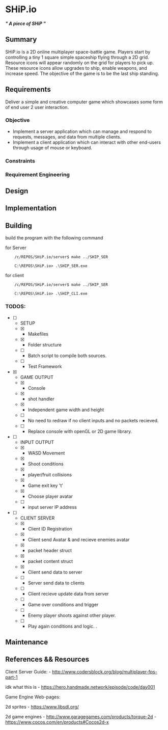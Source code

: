 # **SHiP.io**
**_" A piece of SHiP "_**

## Summary

SHiP.io is a 2D online multiplayer space-battle game. Players start by controlling a tiny 1 square simple spaceship flying through a 2D grid. Resource icons will appear randomly on the grid for players to pick up. These resource icons allow upgrades to ship, enable weapons, and increase speed.  The objective of the game is to be the last ship standing.

## Requirements

Deliver a simple and creative computer game which showcases some form of end user 2 user interaction. 

### Objective
 -  Implement a server application which can manage and respond to requests, messages, and data from multiple clients.
 -  Implement a client application which can interact with other end-users through usage of mouse or keyboard.

### Constraints

### Requirement Engineering

## Design

## Implementation

## Building

build the program with the following command  

for Server  
```
    /c/REPOS/SHiP.io/server$ make ../SHIP_SER
```
```
    C:\REPOS\SHiP.io> .\SHIP_SER.exe
```
for client  
```
    /c/REPOS/SHiP.io/server$ make ../SHIP_SER
```
```
    C:\REPOS\SHiP.io> .\SHIP_CLI.exe
```

### TODOS:
  - [ ] - SETUP
    - [X] - Makefiles
    - [X] - Folder structure
    - [ ] - Batch script to compile both sources.
    - [ ] - Test Framework
  - [X] - GAME OUTPUT
    - [X] - Console
    - [X] - shot handler
    - [X] - Independent game width and height
    - [ ] - No need to redraw if no client inputs and no packets recieved. 
    - [ ] - Replace console with openGL or 2D game library. 
  - [ ] - INPUT OUTPUT
    - [X] - WASD Movement
    - [X] - Shoot conditions
    - [X] - player/fruit collisions
    - [X] - Game exit key 't'
    - [X] - Choose player avatar
    - [ ] - input server IP address
  - [ ] - CLIENT SERVER
    - [X] - Client ID Registration
    - [X] - Client send Avatar & and recieve enemies avatar
    - [X] - packet header struct
    - [X] - packet content struct
    - [X] - Client send data to server
    - [ ] - Server send data to clients
    - [ ] - Client recieve update data from server
    - [ ] - Game over conditions and trigger
    - [ ] - Enemy player shoots against other player. 
    - [ ] - Play again conditions and logic. . 







## Maintenance


## References && Resources

Client Server Guide:
    - http://www.codersblock.org/blog/multiplayer-fps-part-1

idk what this is
    - https://hero.handmade.network/episode/code/day001

Game Engine Web-pages:

2d sprites
    - https://www.libsdl.org/

2d game engines
    - http://www.garagegames.com/products/torque-2d
    - https://www.cocos.com/en/products#Cocos2d-x
